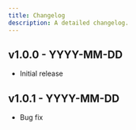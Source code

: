 ```yaml
---
title: Changelog
description: A detailed changelog.
---
```


## v1.0.0 - YYYY-MM-DD

- Initial release

## v1.0.1 - YYYY-MM-DD

- Bug fix
